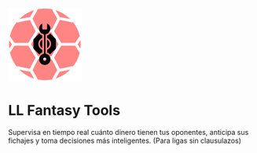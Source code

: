 <p>
  <img src="src/assets/img/logo.png" alt="LL Fantasy Tools Logo" width="150"/>
</p>

# LL Fantasy Tools
Supervisa en tiempo real cuánto dinero tienen tus oponentes, anticipa sus fichajes y toma decisiones más inteligentes. (Para ligas sin clausulazos)
